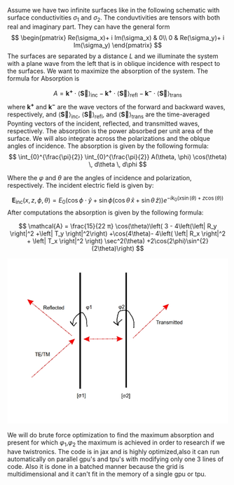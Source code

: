 Assume we have two infinite surfaces like in the following schematic with surface conductivities $\sigma_1$ and $\sigma_2$. The conduvtivities are  tensors with both real and imaginary part. They can have the general form
$$
\begin{pmatrix}
Re(\sigma_x)+ i Im(\sigma_x) & 0\\
0 & Re(\sigma_y)+ i Im(\sigma_y)
\end{pmatrix}
$$
The surfaces are separated by a distance $L$ and we illuminate the
system with a plane wave from the left that is in oblique incidence
with respect to the surfaces. We want to maximize the absorption of
the system. The formula for Absorption is 

$$A = \mathbf{k^{+}} \cdot \langle \mathbf{\vec{S}} \rangle_{\mathbf{\text{inc}}} - \mathbf{k^{+}} \cdot \langle \mathbf{\vec{S}} \rangle_{\mathbf{\text{refl}}} - \mathbf{k^{-}} \cdot \langle \mathbf{\vec{S}} \rangle_{\mathbf{\text{trans}}}
$$
where $\mathbf{k^{+}}$ and $\mathbf{k^{-}}$ are the wave vectors of the forward and backward waves, respectively, and $\langle \mathbf{\vec{S}} \rangle_{\mathbf{\text{inc}}}$, $\langle \mathbf{\vec{S}} \rangle_{\mathbf{\text{refl}}}$, and $\langle \mathbf{\vec{S}} \rangle_{\mathbf{\text{trans}}}$ are the time-averaged Poynting vectors of the incident, reflected, and transmitted waves, respectively. The absorption is the power absorbed per unit area of the surface.
We will also integrate across the polarizations and the oblque angles of incidence. The absorption is given by the following formula:
$$
\int_{0}^{\frac{\pi}{2}} \int_{0}^{\frac{\pi}{2}} A(\theta, \phi) \cos(\theta) \, d\theta \, d\phi
$$

Where the $φ$ and $θ$ are the angles of incidence and polarization, respectively. The incident electric field is given by:

$$
\mathbf{E}_{\text{inc}}(x,z, \phi, \theta) = E_0 \left( \cos\phi \cdot \hat{y} + \sin\phi \left( \cos\theta \, \hat{x} + \sin\theta \, \hat{z} \right) \right) e^{-i k_0 (x \sin(\theta) + z \cos(\theta))}
$$
After computations the absorption is given by the following formula:

$$
\mathcal{A} = \frac{15}{22 π} \cos(\theta)\left( 3 - 4\left(\left| R_y \right|^2 +\left| T_y \right|^2\right) +\cos(4\theta)- 4\left( \left| R_x \right|^2 + \left| T_x \right|^2 \right) \sec^2(\theta) +2\cos(2\phi)\sin^{2}(2\theta)\right)
$$

![Two infinite surfaces](schematic.jpg)

We will do brute force optimization to find the maximum absorption and present for which $φ_1$,$φ_2$ the maximum is achieved in order to research if we have twistronics.
The code is in jax and is highly optimized,also it can run automatically on parallel 
gpu's and tpu's with modifying only one 3 lines of code.
Also it is done in a batched manner because the grid is multidimensional and it can't fit in the memory of a single gpu or tpu.